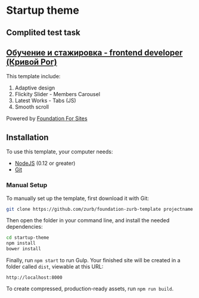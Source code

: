 # Startup theme
## Complited test task
## [Обучение и стажировка - frontend developer (Кривой Рог)](https://docs.google.com/forms/d/e/1FAIpQLSeJlro1mMjvuyF_0wq0XMbyoI6lKfrDYmRA9DUQbMqnoOAzng/viewform)

This template include:
1. Adaptive design
2. Flickity Slider - Members Carousel
3. Latest Works - Tabs (JS)
4. Smooth scroll

Powered by [Foundation For Sites](http://foundation.zurb.com/sites/docs/)

## Installation

To use this template, your computer needs:

- [NodeJS](https://nodejs.org/en/) (0.12 or greater)
- [Git](https://git-scm.com/)

### Manual Setup

To manually set up the template, first download it with Git:

```bash
git clone https://github.com/zurb/foundation-zurb-template projectname
```

Then open the folder in your command line, and install the needed dependencies:

```bash
cd startup-theme
npm install
bower install
```

Finally, run `npm start` to run Gulp. Your finished site will be created in a folder called `dist`, viewable at this URL:

```
http://localhost:8000
```

To create compressed, production-ready assets, run `npm run build`.